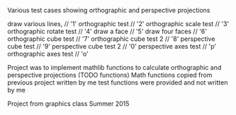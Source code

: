 Various test cases showing orthographic and perspective projections

draw various lines,   	      	// '1'
orthographic test	    	// '2'
orthographic scale test		// '3' 
orthographic rotate test	// '4'
draw a face  		       	// '5'
draw four faces		        // '6'
orthographic cube test		// '7'
orthographic cube test 2	// '8'
perspective cube test		// '9'
perspective cube test 2		// '0'
perspective axes test 		// 'p'
orthographic axes test 		// 'o'

Project was to implement mathlib functions to calculate orthographic and perspective projections (TODO functions)
Math functions copied from previous project written by me
test functions were provided and not written by me

Project from graphics class Summer 2015
